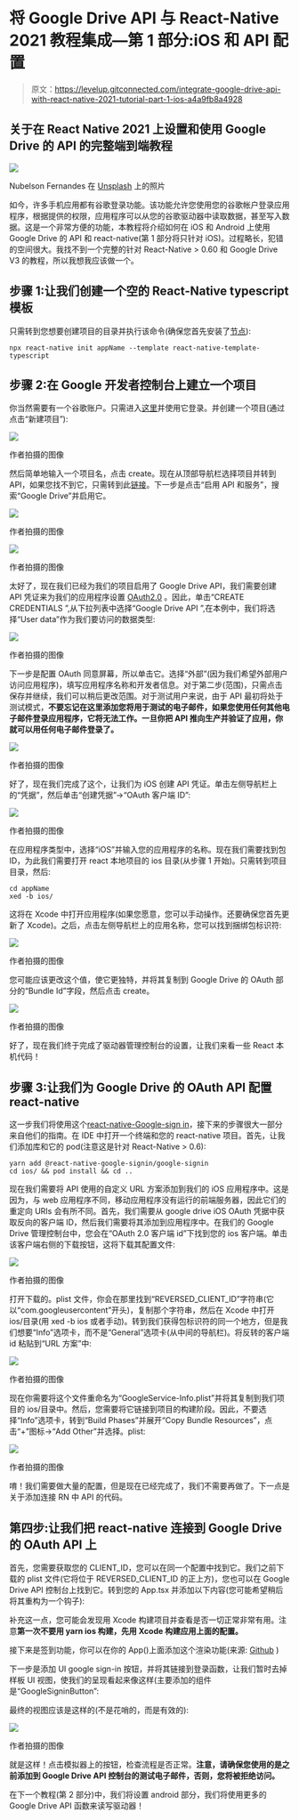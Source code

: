 # 将 Google Drive API 与 React-Native 2021 教程集成—第 1 部分:iOS 和 API 配置

> 原文：<https://levelup.gitconnected.com/integrate-google-drive-api-with-react-native-2021-tutorial-part-1-ios-a4a9fb8a4928>

## 关于在 React Native 2021 上设置和使用 Google Drive 的 API 的完整端到端教程

![](img/964c72d3bee7d6b14f5d3920bb1334e1.png)

Nubelson Fernandes 在 [Unsplash](https://unsplash.com?utm_source=medium&utm_medium=referral) 上的照片

如今，许多手机应用都有谷歌登录功能。该功能允许您使用您的谷歌帐户登录应用程序，根据提供的权限，应用程序可以从您的谷歌驱动器中读取数据，甚至写入数据。这是一个非常方便的功能，本教程将介绍如何在 iOS 和 Android 上使用 Google Drive 的 API 和 react-native(第 1 部分将只针对 iOS)。过程略长，犯错的空间很大。我找不到一个完整的针对 React-Native > 0.60 和 Google Drive V3 的教程，所以我想我应该做一个。

## 步骤 1:让我们创建一个空的 React-Native typescript 模板

只需转到您想要创建项目的目录并执行该命令(确保您首先安装了[节点](https://nodejs.org/en/)):

```
npx react-native init appName --template react-native-template-typescript
```

## 步骤 2:在 Google 开发者控制台上建立一个项目

你当然需要有一个谷歌账户。只需进入[这里](https://console.cloud.google.com/)并使用它登录。并创建一个项目(通过点击“新建项目”):

![](img/1e6bb67b03ae88d38c1027f705531785.png)

作者拍摄的图像

然后简单地输入一个项目名，点击 create。现在从顶部导航栏选择项目并转到 API，如果您找不到它，只需转到此[链接](https://console.cloud.google.com/apis)。下一步是点击“启用 API 和服务”，搜索“Google Drive”并启用它。

![](img/f44c28b9041864759163c343ab049b99.png)

作者拍摄的图像

![](img/c2ebaecaa82be0e80f9d8b00c004f229.png)

作者拍摄的图像

太好了，现在我们已经为我们的项目启用了 Google Drive API，我们需要创建 API 凭证来为我们的应用程序设置 [OAuth2.0](https://oauth.net/2/) 。因此，单击“CREATE CREDENTIALS ”,从下拉列表中选择“Google Drive API ”,在本例中，我们将选择“User data”作为我们要访问的数据类型:

![](img/0dea5018889213f26b44e1cbecf2509b.png)

作者拍摄的图像

下一步是配置 OAuth 同意屏幕，所以单击它。选择“外部”(因为我们希望外部用户访问应用程序)，填写应用程序名称和开发者信息。对于第二步(范围)，只需点击保存并继续，我们可以稍后更改范围。对于测试用户来说，由于 API 最初将处于测试模式，**不要忘记在这里添加您将用于测试的电子邮件，如果您使用任何其他电子邮件登录应用程序，它将无法工作。一旦你把 API 推向生产并验证了应用，你就可以用任何电子邮件登录了。**

![](img/c3f4a1f34fb70ed53f0e535a8110aae6.png)

作者拍摄的图像

好了，现在我们完成了这个，让我们为 iOS 创建 API 凭证。单击左侧导航栏上的“凭据”，然后单击“创建凭据”->“OAuth 客户端 ID”:

![](img/98371239a83c150c6791dbd742c69ab2.png)

作者拍摄的图像

在应用程序类型中，选择“iOS”并输入您的应用程序的名称。现在我们需要找到包 ID，为此我们需要打开 react 本地项目的 ios 目录(从步骤 1 开始)。只需转到项目目录，然后:

```
cd appName
xed -b ios/
```

这将在 Xcode 中打开应用程序(如果您愿意，您可以手动操作。还要确保您首先更新了 Xcode)。之后，点击左侧导航栏上的应用名称，您可以找到捆绑包标识符:

![](img/f82a3bef31acdda881e802dfb0c5d97a.png)

作者拍摄的图像

您可能应该更改这个值，使它更独特，并将其复制到 Google Drive 的 OAuth 部分的“Bundle Id”字段，然后点击 create。

![](img/c2abba2e3b61caae73bc2f906d905f15.png)

作者拍摄的图像

好了，现在我们终于完成了驱动器管理控制台的设置，让我们来看一些 React 本机代码！

## 步骤 3:让我们为 Google Drive 的 OAuth API 配置 react-native

这一步我们将使用这个[react-native-Google-sign in](https://github.com/react-native-google-signin/google-signin)，接下来的步骤很大一部分来自他们的指南。在 IDE 中打开一个终端和您的 react-native 项目。首先，让我们添加库和它的 pod(注意这是针对 React-Native > 0.6):

```
yarn add @react-native-google-signin/google-signin
cd ios/ && pod install && cd ..
```

现在我们需要将 API 使用的自定义 URL 方案添加到我们的 iOS 应用程序中。这是因为，与 web 应用程序不同，移动应用程序没有运行的前端服务器，因此它们的重定向 URIs 会有所不同。首先，我们需要从 google drive iOS OAuth 凭据中获取反向的客户端 ID，然后我们需要将其添加到应用程序中。在我们的 Google Drive 管理控制台中，您会在“OAuth 2.0 客户端 id”下找到您的 ios 客户端。单击该客户端右侧的下载按钮，这将下载其配置文件:

![](img/e07eba1f29e889f056655934b8f6822a.png)

作者拍摄的图像

打开下载的。plist 文件，你会在那里找到“REVERSED_CLIENT_ID”字符串(它以“com.googleusercontent”开头)，复制那个字符串，然后在 Xcode 中打开 ios/目录(用 xed -b ios 或者手动)。转到我们获得包标识符的同一个地方，但是我们想要“Info”选项卡，而不是“General”选项卡(从中间的导航栏)。将反转的客户端 id 粘贴到“URL 方案”中:

![](img/289a1b9cfb98ca7b4b30f4d38ebfc249.png)

作者拍摄的图像

现在你需要将这个文件重命名为“GoogleService-Info.plist”并将其复制到我们项目的 ios/目录中。然后，您需要将它链接到项目的构建阶段。因此，不要选择“Info”选项卡，转到“Build Phases”并展开“Copy Bundle Resources”，点击“+”图标->“Add Other”并选择。plist:

![](img/a9949606c0075aff184203d6cdc55720.png)

作者拍摄的图像

唷！我们需要做大量的配置，但是现在已经完成了，我们不需要再做了。下一点是关于添加连接 RN 中 API 的代码。

## 第四步:让我们把 react-native 连接到 Google Drive 的 OAuth API 上

首先，您需要获取您的 CLIENT_ID，您可以在同一个配置中找到它。我们之前下载的 plist 文件(它将位于 REVERSED_CLIENT_ID 的正上方)，您也可以在 Google Drive API 控制台上找到它。转到您的 App.tsx 并添加以下内容(您可能希望稍后将其重构为一个钩子):

补充这一点，您可能会发现用 Xcode 构建项目并查看是否一切正常非常有用。注意**第一次不要用 yarn ios 构建，先用 Xcode 构建应用上面的配置。**

接下来是签到功能，你可以在你的 App()上面添加这个渲染功能(来源: [Github](https://github.com/react-native-google-signin/google-signin) )

下一步是添加 UI google sign-in 按钮，并将其链接到登录函数，让我们暂时去掉样板 UI 视图，使我们的呈现看起来像这样(主要添加的组件是“GoogleSigninButton”:

最终的视图应该是这样的(不是花哨的，而是有效的):

![](img/11e3bca8f009728695d69dcb8a72fc9e.png)

作者拍摄的图像

就是这样！点击模拟器上的按钮，检查流程是否正常。**注意，请确保您使用的是之前添加到 Google Drive API 控制台的测试电子邮件，否则，您将被拒绝访问。**

在下一个教程(第 2 部分)中，我们将设置 android 部分，我们将使用更多的 Google Drive API 函数来读写驱动器！